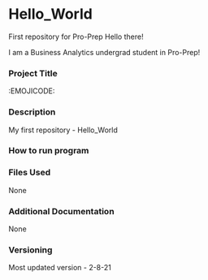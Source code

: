 # Hello_World
First repository for Pro-Prep
Hello there!

I am a Business Analytics undergrad student in Pro-Prep!

### **Project Title** 
:EMOJICODE:
### **Description**
My first repository - Hello_World
### **How to run program**

### **Files Used**
None
### **Additional Documentation**
None
### **Versioning**
Most updated version - 2-8-21
